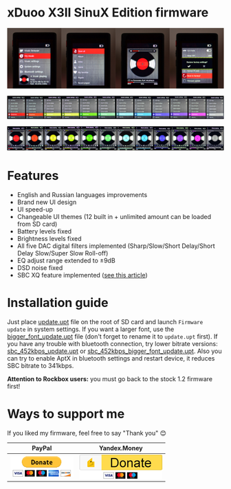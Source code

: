 # xDuoo X3II SinuX Edition firmware

![Preview](img/img1.png)

![Preview](img/img2.png)

![Preview](img/img3.png)

# Features

* English and Russian languages improvements
* Brand new UI design
* UI speed-up
* Changeable UI themes (12 built in + unlimited amount can be loaded from SD card)
* Battery levels fixed
* Brightness levels fixed
* All five DAC digital filters implemented (Sharp/Slow/Short Delay/Short Delay Slow/Super Slow Roll-off)
* EQ adjust range extended to ±9dB
* DSD noise fixed
* SBC XQ feature implemented ([see this article](http://soundexpert.org/articles/-/blogs/audio-quality-of-sbc-xq-bluetooth-audio-codec))

# Installation guide

Just place [update.upt](update.upt) file on the root of SD card and launch `Firmware update` in system settings.
If you want a larger font, use the [bigger_font_update.upt](bigger_font_update.upt) file (don't forget to rename it to `update.upt` first).
If you have any trouble with bluetooth connection, try lower bitrate versions: [sbc_452kbps_update.upt](sbc_452kbps_update.upt) or [sbc_452kbps_bigger_font_update.upt](sbc_452kbps_bigger_font_update.upt).
Also you can try to enable AptX in bluetooth settings and restart device, it reduces SBC bitrate to 341kbps.

**Attention to Rockbox users:** you must go back to the stock 1.2 firmware first!

# Ways to support me

If you liked my firmware, feel free to say "Thank you" :blush:

|PayPal|Yandex.Money|
|:-----------------------:|:-----------------------:|
|[![paypal](img/paypal.png)](https://www.paypal.me/sinuxvr)|[![Yandex.Money](img/yamoney.png)](https://money.yandex.ru/to/410014808100617)|